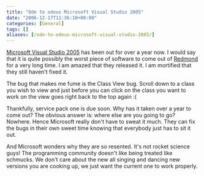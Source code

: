 ```yaml
---
title: "Ode to odeus Microsoft Visual Studio 2005"
date: "2006-12-17T11:36:10+00:00"
categories: [General]
tags: []
aliases: [/ode-to-odeus-microsoft-visual-studio-2005/]
---
```


<a href="http://msdn2.microsoft.com/en-us/vstudio/default.aspx">Microsoft Visual Studio 2005</a> has been out for over a year now. I would say that it is quite possibly the worst piece of software to come out of <a href="http://en.wikipedia.org/wiki/Redmond,_Washington">Redmond</a> for a very long time. I am amazed that they released it. I am mortified that they still haven't fixed it.

The bug that makes me fume is the Class View bug. Scroll down to a class you wish to view and just before you can click on the class you want to work on the view goes right back to the top again :(

Thankfully, service pack one is due soon. Why has it taken over a year to come out? The obvious answer is: where else are you going to go? Nowhere. Hence Microsoft really don't have to sweat it much. They can fix the bugs in their own sweet time knowing that everybody just has to sit it out.

And Microsoft wonders why they are so resented. It's not rocket science guys! The programming community doesn't like being treated like schmucks. We don't care about the new all singing and dancing new versions you are cooking up, we just want the current one to work properly.
